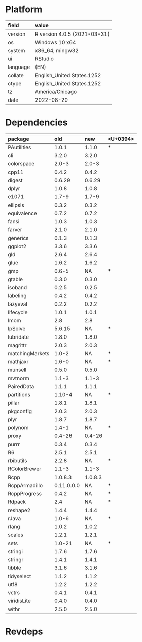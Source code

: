 # Platform

|field    |value                        |
|:--------|:----------------------------|
|version  |R version 4.0.5 (2021-03-31) |
|os       |Windows 10 x64               |
|system   |x86_64, mingw32              |
|ui       |RStudio                      |
|language |(EN)                         |
|collate  |English_United States.1252   |
|ctype    |English_United States.1252   |
|tz       |America/Chicago              |
|date     |2022-08-20                   |

# Dependencies

|package         |old        |new     |<U+0394>  |
|:---------------|:----------|:-------|:--|
|PAutilities     |1.0.1      |1.1.0   |*  |
|cli             |3.2.0      |3.2.0   |   |
|colorspace      |2.0-3      |2.0-3   |   |
|cpp11           |0.4.2      |0.4.2   |   |
|digest          |0.6.29     |0.6.29  |   |
|dplyr           |1.0.8      |1.0.8   |   |
|e1071           |1.7-9      |1.7-9   |   |
|ellipsis        |0.3.2      |0.3.2   |   |
|equivalence     |0.7.2      |0.7.2   |   |
|fansi           |1.0.3      |1.0.3   |   |
|farver          |2.1.0      |2.1.0   |   |
|generics        |0.1.3      |0.1.3   |   |
|ggplot2         |3.3.6      |3.3.6   |   |
|gld             |2.6.4      |2.6.4   |   |
|glue            |1.6.2      |1.6.2   |   |
|gmp             |0.6-5      |NA      |*  |
|gtable          |0.3.0      |0.3.0   |   |
|isoband         |0.2.5      |0.2.5   |   |
|labeling        |0.4.2      |0.4.2   |   |
|lazyeval        |0.2.2      |0.2.2   |   |
|lifecycle       |1.0.1      |1.0.1   |   |
|lmom            |2.8        |2.8     |   |
|lpSolve         |5.6.15     |NA      |*  |
|lubridate       |1.8.0      |1.8.0   |   |
|magrittr        |2.0.3      |2.0.3   |   |
|matchingMarkets |1.0-2      |NA      |*  |
|mathjaxr        |1.6-0      |NA      |*  |
|munsell         |0.5.0      |0.5.0   |   |
|mvtnorm         |1.1-3      |1.1-3   |   |
|PairedData      |1.1.1      |1.1.1   |   |
|partitions      |1.10-4     |NA      |*  |
|pillar          |1.8.1      |1.8.1   |   |
|pkgconfig       |2.0.3      |2.0.3   |   |
|plyr            |1.8.7      |1.8.7   |   |
|polynom         |1.4-1      |NA      |*  |
|proxy           |0.4-26     |0.4-26  |   |
|purrr           |0.3.4      |0.3.4   |   |
|R6              |2.5.1      |2.5.1   |   |
|rbibutils       |2.2.8      |NA      |*  |
|RColorBrewer    |1.1-3      |1.1-3   |   |
|Rcpp            |1.0.8.3    |1.0.8.3 |   |
|RcppArmadillo   |0.11.0.0.0 |NA      |*  |
|RcppProgress    |0.4.2      |NA      |*  |
|Rdpack          |2.4        |NA      |*  |
|reshape2        |1.4.4      |1.4.4   |   |
|rJava           |1.0-6      |NA      |*  |
|rlang           |1.0.2      |1.0.2   |   |
|scales          |1.2.1      |1.2.1   |   |
|sets            |1.0-21     |NA      |*  |
|stringi         |1.7.6      |1.7.6   |   |
|stringr         |1.4.1      |1.4.1   |   |
|tibble          |3.1.6      |3.1.6   |   |
|tidyselect      |1.1.2      |1.1.2   |   |
|utf8            |1.2.2      |1.2.2   |   |
|vctrs           |0.4.1      |0.4.1   |   |
|viridisLite     |0.4.0      |0.4.0   |   |
|withr           |2.5.0      |2.5.0   |   |

# Revdeps


